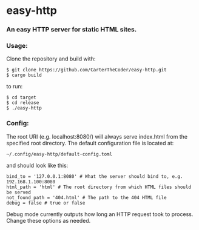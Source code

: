 # easy-http
### An easy HTTP server for static HTML sites.

### Usage:
Clone the repository and build with:

    $ git clone https://github.com/CarterTheCoder/easy-http.git
    $ cargo build
to run:

    $ cd target
    $ cd release
    $ ./easy-http
### Config:
The root URI (e.g. localhost:8080/) will always serve index.html from the specified root directory.
The default configuration file is located at:

    ~/.config/easy-http/default-config.toml
and should look like this:

    bind_to = '127.0.0.1:8080' # What the server should bind to, e.g. 192.168.1.100:8080
    html_path = 'html' # The root directory from which HTML files should be served
    not_found_path = '404.html' # The path to the 404 HTML file
    debug = false # true or false
Debug mode currently outputs how long an HTTP request took to process.
Change these options as needed.
